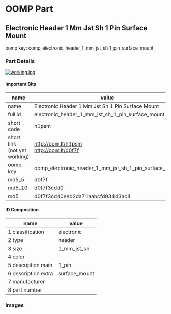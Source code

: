 # OOMP Part  
## Electronic Header 1 Mm Jst Sh 1 Pin Surface Mount  
  
oomp key: oomp_electronic_header_1_mm_jst_sh_1_pin_surface_mount  
  
### Part Details  
  
[![working.jpg](working_600.jpg)](working.jpg)  
  
#### Important Bits  
| name | value | 
| --- | --- | 
| name | Electronic Header 1 Mm Jst Sh 1 Pin Surface Mount | 
| full id | electronic_header_1_mm_jst_sh_1_pin_surface_mount | 
| short code | h1psm | 
| short link<br>(not yet working) | http://oom.lt/h1psm<br>http://oom.lt/d0f7f | 
| oomp key | oomp_electronic_header_1_mm_jst_sh_1_pin_surface_mount | 
| md5_5 | d0f7f | 
| md5_10 | d0f7f3cdd0 | 
| md5 | d0f7f3cdd0eeb2da71aabcfd93443ac4 | 
#### ID Composition  
| name | value | 
| --- | --- | 
| 1 classification | electronic | 
| 2 type | header | 
| 3 size | 1_mm_jst_sh | 
| 4 color |  | 
| 5 description main | 1_pin | 
| 6 description extra | surface_mount | 
| 7 manufacturer |  | 
| 8 part number |  | 
### Images  
